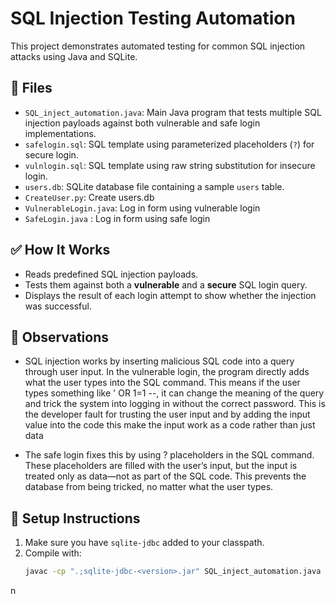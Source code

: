 # SQL Injection Testing Automation

This project demonstrates automated testing for common SQL injection attacks using Java and SQLite.

## 📁 Files

- `SQL_inject_automation.java`: Main Java program that tests multiple SQL injection payloads against both vulnerable and safe login implementations.
- `safelogin.sql`: SQL template using parameterized placeholders (`?`) for secure login.
- `vulnlogin.sql`: SQL template using raw string substitution for insecure login.
- `users.db`: SQLite database file containing a sample `users` table.
- `CreateUser.py`: Create users.db
- `VulnerableLogin.java`: Log in form using vulnerable login
- `SafeLogin.java` : Log in form using safe login
## ✅ How It Works

- Reads predefined SQL injection payloads.
- Tests them against both a **vulnerable** and a **secure** SQL login query.
- Displays the result of each login attempt to show whether the injection was successful.

## 🧪 Observations

- SQL injection works by inserting malicious SQL code into a query through user input. In the vulnerable login, the program directly adds what the user types into the SQL command. This means if the user types something like ' OR 1=1 --, it can change the meaning of the query and trick the system into logging in without the correct password. This is the developer fault for trusting the user input and by adding the input value into the code this make the input work as a code rather than just data

- The safe login fixes this by using ? placeholders in the SQL command. These placeholders are filled with the user’s input, but the input is treated only as data—not as part of the SQL code. This prevents the database from being tricked, no matter what the user types.

## 🔧 Setup Instructions

1. Make sure you have `sqlite-jdbc` added to your classpath.
2. Compile with:
   ```bash
   javac -cp ".;sqlite-jdbc-<version>.jar" SQL_inject_automation.java
\ n  
 